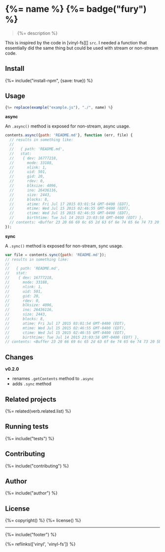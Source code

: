 # {%= name %} {%= badge("fury") %}

> {%= description %}

This is inspired by the code in [vinyl-fs][] `src`. I needed a function that essentially did the same thing but could be used with stream or non-stream code.

## Install
{%= include("install-npm", {save: true}) %}

## Usage

```js
{%= replace(example("example.js"), "./", name) %}
```

**async**

An `.async()` method is exposed for non-stream, async usage.

```js
contents.async({path: 'README.md'}, function (err, file) {
  // results in something like:
  // 
  //   { path: 'README.md',
  //   stat:
  //    { dev: 16777218,
  //      mode: 33188,
  //      nlink: 1,
  //      uid: 501,
  //      gid: 20,
  //      rdev: 0,
  //      blksize: 4096,
  //      ino: 26436116,
  //      size: 2443,
  //      blocks: 8,
  //      atime: Fri Jul 17 2015 03:01:54 GMT-0400 (EDT),
  //      mtime: Wed Jul 15 2015 02:46:55 GMT-0400 (EDT),
  //      ctime: Wed Jul 15 2015 02:46:55 GMT-0400 (EDT),
  //      birthtime: Tue Jul 14 2015 23:03:58 GMT-0400 (EDT) },
  // contents: <Buffer 23 20 66 69 6c 65 2d 63 6f 6e 74 65 6e 74 73 20 5b 21 5b 4e 50 4d 20 76 65 72 73 69 6f 6e 5d 28 68 74 74 70 73 3a 2f 2f 62 61 64 67 65 2e 66 75 72 79 ... > }
});
```

**sync**

A `.sync()` method is exposed for non-stream, sync usage.

```js
var file = contents.sync({path: 'README.md'});
// results in something like:
// 
//   { path: 'README.md',
//   stat:
//    { dev: 16777218,
//      mode: 33188,
//      nlink: 1,
//      uid: 501,
//      gid: 20,
//      rdev: 0,
//      blksize: 4096,
//      ino: 26436116,
//      size: 2443,
//      blocks: 8,
//      atime: Fri Jul 17 2015 03:01:54 GMT-0400 (EDT),
//      mtime: Wed Jul 15 2015 02:46:55 GMT-0400 (EDT),
//      ctime: Wed Jul 15 2015 02:46:55 GMT-0400 (EDT),
//      birthtime: Tue Jul 14 2015 23:03:58 GMT-0400 (EDT) },
// contents: <Buffer 23 20 66 69 6c 65 2d 63 6f 6e 74 65 6e 74 73 20 5b 21 5b 4e 50 4d 20 76 65 72 73 69 6f 6e 5d 28 68 74 74 70 73 3a 2f 2f 62 61 64 67 65 2e 66 75 72 79 ... > }
```

## Changes

**v0.2.0**

- renames `.getContents` method to `.async`
- adds `.sync` method

## Related projects
{%= related(verb.related.list) %}  

## Running tests
{%= include("tests") %}

## Contributing
{%= include("contributing") %}

## Author
{%= include("author") %}

## License
{%= copyright() %}
{%= license() %}

***

{%= include("footer") %}

{%= reflinks(['vinyl', 'vinyl-fs']) %}